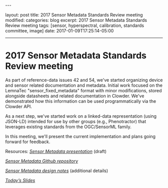 <span id="_pkdjqnxjjej" class="anchor"></span>---

layout: post
title: 2017 Sensor Metadata Standards Review meeting
modified:
categories: blog
excerpt: 2017 Sensor Metadata Standards Review meeting
tags: \[sensor, hyperspectral, calibration, standards committee, image\]
date: 2017-01-09T17:25:14-05:00

---


2017 Sensor Metadata Standards Review meeting
===================================

As part of reference-data issues 42 and 54, we've started organizing device and sensor related documentation and metadata. Initial work focused on the LemnaTec "sensor_fixed_metadata" format with minor modifications, stored alongside datasheets and related documentation in Clowder.  We've demonstrated how this information can be used programmatically via the Clowder API.
 
As a next step, we've started work on a linked-data representation (using JSON-LD) intended for use by other groups (e.g., Phenotractor) that leverages existing standards from the OGC/SensorML family. 

In this meeting, we'll present the current implementation and plans going forward for feedback.

Resources: 
[*Sensor Metadata presentation*](https://docs.google.com/presentation/d/1QEXH-iAZP0J11oZAvR0jDYA8mmV8DRSBkrBdnfQZ1HQ/edit#slide=id.g1a7f639781_0_0) (draft)

[*Sensor Metadata Github repository*](https://github.com/terraref/sensor-metadata/)

[*Sensor Metadata design notes*](https://docs.google.com/document/d/1au9yTnFpCz5R63GY67EeIMIqO4wTY3vRzAP9xmw1KQA/edit) (additional details)

[*Today’s Slides*](https://docs.google.com/presentation/d/1QEXH-iAZP0J11oZAvR0jDYA8mmV8DRSBkrBdnfQZ1HQ/edit#slide=id.p)
